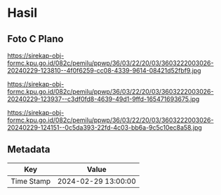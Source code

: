 # Hasil

## Foto C Plano

https://sirekap-obj-formc.kpu.go.id/082c/pemilu/ppwp/36/03/22/20/03/3603222003026-20240229-123810--4f0f6259-cc08-4339-9614-08421d52fbf9.jpg

https://sirekap-obj-formc.kpu.go.id/082c/pemilu/ppwp/36/03/22/20/03/3603222003026-20240229-123937--c3df0fd8-4639-49d1-9ffd-165471693675.jpg

https://sirekap-obj-formc.kpu.go.id/082c/pemilu/ppwp/36/03/22/20/03/3603222003026-20240229-124151--0c5da393-22fd-4c03-bb6a-9c5c10ec8a58.jpg


## Metadata

| Key        | Value               |
| ---------- | ------------------- |
| Time Stamp | 2024-02-29 13:00:00 |



